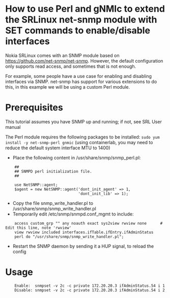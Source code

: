 # How to use Perl and gNMIc to extend the SRLinux net-snmp module with SET commands to enable/disable interfaces

Nokia SRLinux comes with an SNMP module based on https://github.com/net-snmp/net-snmp. However, the default configuration only supports read access, and sometimes that is not enough.

For example, some people have a use case for enabling and disabling interfaces via SNMP. net-snmp has support for various extensions to do this, in this example we will be using a custom Perl module.

# Prerequisites
This tutorial assumes you have SNMP up and running; if not, see SRL User manual

The Perl module requires the following packages to be installed:
`sudo yum install -y net-snmp-perl gnmic` (using containerlab, you may need to reduce the default system interface MTU to 1400)

* Place the following content in /usr/share/snmp/snmp_perl.pl:
````
    ##
    ## SNMPD perl initialization file.
    ##

    use NetSNMP::agent;
    $agent = new NetSNMP::agent('dont_init_agent' => 1,
                                'dont_init_lib' => 1);
````
* Copy the file snmp_write_handler.pl to /usr/share/snmp/snmp_write_handler.pl
* Temporarily edit /etc/snmp/snmpd.conf_mgmt to include:
````
    access custom_grp "" any noauth exact sys2view rwview none      # Edit this line, note 'rwview'
    view rwview included interfaces.ifTable.ifEntry.ifAdminStatus
    perl do "/usr/share/snmp/snmp_write_handler.pl";
````
* Restart the SNMP daemon by sending it a HUP signal, to reload the config

# Usage
````
    Enable:  snmpset -v 2c -c private 172.20.20.3 ifAdminStatus.54 i 1
    Disable: snmpset -v 2c -c private 172.20.20.3 ifAdminStatus.54 i 2
